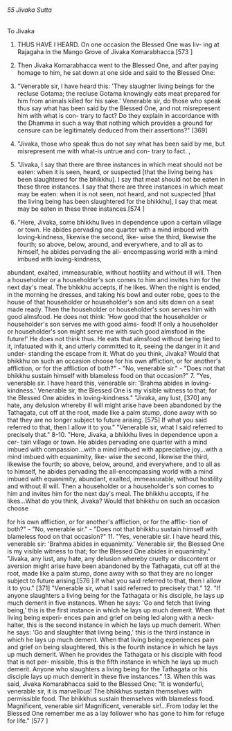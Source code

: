 ###### 55 Jivaka Sutta

 To Jivaka

1. THUS HAVE I HEARD. On one occasion the Blessed One was liv-
ing at Rajagaha in the Mango Grove of Jivaka Komarabhacca.[573 ]
2. Then Jivaka Komarabhacca went to the Blessed One, and
after paying homage to him, he sat down at one side and said to
the Blessed One:
3. "Venerable sir, I have heard this: 'They slaughter living
beings for the recluse Gotama; the recluse Gotama knowingly
eats meat prepared for him from animals killed for his sake.'
Venerable sir, do those who speak thus say what has been said
by the Blessed One, and not misrepresent him with what is con-
trary to fact? Do they explain in accordance with the Dhamma in
such a way that nothing which provides a ground for censure
can be legitimately deduced from their assertions?" [369]
4. "Jivaka, those who speak thus do not say what has been
said by me, but misrepresent me with what-is untrue and con-
trary to fact. ,
5. "Jivaka, I say that there are three instances in which meat
should not be eaten: when it is seen, heard, or suspected [that
the living being has been slaughtered for the bhikkhu]. I say that
meat should not be eaten in these three instances. I say that
there are three instances in which meat may be eaten: when it is
not seen, not heard, and not suspected [that the living being has
been slaughtered for the bhikkhu], I say that meat may be eaten
in these three instances.[574 ]

6. "Here, Jivaka, some bhikkhu lives in dependence upon a
certain village or town. He abides pervading one quarter with a
mind imbued with loving-kindness, likewise the second, like-
wise the third, likewise the fourth; so above, below, around, and
everywhere, and to all as to himself, he abides pervading the all-
encompassing world with a mind imbued with loving-kindness,

abundant, exalted, immeasurable, without hostility and without
ill will. Then a householder or a householder's son comes to him
and invites him for the next day's meal. The bhikkhu accepts, if
he likes. When the night is ended, in the morning he dresses,
and taking his bowl and outer robe, goes to the house of that
householder or householder's son and sits down on a seat made
ready. Then the householder or householder's son serves him
with good almsfood. He does not think: 'How good that the
householder or householder's son serves me with good alms-
food! If only a householder or householder's son might serve me
with such good almsfood in the future!' He does not think thus.
He eats that almsfood without being tied to it, infatuated with it,
and utterly committed to it, seeing the danger in it and under-
standing the escape from it. What do you think, Jivaka? Would
that bhikkhu on such an occasion choose for his own affliction,
or for another's affliction, or for the affliction of both?" - "No,
venerable sir." - "Does not that bhikkhu sustain himself with
blameless food on that occasion?"
7. "Yes, venerable sir. I have heard this, venerable sir:
'Brahma abides in loving-kindness.' Venerable sir, the Blessed
One is my visible witness to that; for the Blessed One abides in
loving-kindness."
"Jivaka, any lust, [370] any hate, any delusion whereby ill will
might arise have been abandoned by the Tathagata, cut off at
the root, made like a palm stump, done away with so that they
are no longer subject to future arising. [575] If what you said
referred to that, then I allow it to you."
"Venerable sir, what I said referred to precisely that."
8-10. "Here, Jivaka, a bhikkhu lives in dependence upon a cer-
tain village or town. He abides pervading one quarter with a
mind imbued with compassion...with a mind imbued with
appreciative joy...with a mind imbued with equanimity, like-
wise the second, likewise the third, likewise the fourth; so
above, below, around, and everywhere, and to all as to himself,
he abides pervading the all-encompassing world with a mind
imbued with equanimity, abundant, exalted, immeasurable,
without hostility and without ill will. Then a householder or a
householder's son comes to him and invites him for the next
day's meal. The bhikkhu accepts, if he likes...What do you
think, Jivaka? Would that bhikkhu on such an occasion choose

for his own affliction, or for another's affliction, or for the afflic-
tion of both?" - "No, venerable sir." - "Does not that bhikkhu
sustain himself with blameless food on that occasion?"
11. "Yes, venerable sir. I have heard this, venerable sir:
'Brahma abides in equanimity.' Venerable sir, the Blessed One
is my visible witness to that; for the Blessed One abides in
equanimity."
"Jivaka, any lust, any hate, any delusion whereby cruelty or
discontent or aversion might arise have been abandoned by the
Tathagata, cut off at the root, made like a palm stump, done
away with so that they are no longer subject to future arising.[576 ]
If what you said referred to that, then I allow it to you." [371]
"Venerable sir, what I said referred to precisely that."
12. "If anyone slaughters a living being for the Tathagata or
his disciple, he lays up much demerit in five instances. When he
says: 'Go and fetch that living being,' this is the first instance in
which he lays up much demerit. When that living being experi-
ences pain and grief on being led along with a neck-halter, this
is the second instance in which he lays up much demerit. When
he says: 'Go and slaughter that living being,' this is the third
instance in which he lays up much demerit. When that living
being experiences pain and grief on being slaughtered, this is
the fourth instance in which he lays up much demerit. When he
provides the Tathagata or his disciple with food that is not per-
missible, this is the fifth instance in which he lays up much
demerit. Anyone who slaughters a living being for the
Tathagata or his disciple lays up much demerit in these five
instances."
13. When this was said, Jivaka Komarabhacca said to the
Blessed One: "It is wonderful, venerable sir, it is marvellous!
The bhikkhus sustain themselves with permissible food. The
bhikkhus sustain themselves with blameless food. Magnificent,
venerable sir! Magnificent, venerable sir!...From today let the
Blessed One remember me as a lay follower who has gone to
him for refuge for life." [577 ]
